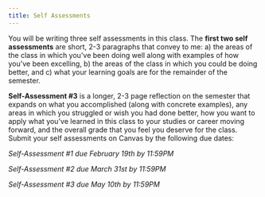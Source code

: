 ```yaml
---
title: Self Assessments
---
```


You will be writing three self assessments in this class. The **first two self assessments** are short, 2-3 paragraphs that convey to me: a) the areas of the class in which you've been doing well along with examples of how you've been excelling, b) the areas of the class in which you could be doing better, and c) what your learning goals are for the remainder of the semester. 

**Self-Assessment #3** is a longer, 2-3 page reflection on the semester that expands on what you accomplished (along with concrete examples), any areas in which you struggled or wish you had done better, how you want to apply what you've learned in this class to your studies or career moving forward, and the overall grade that you feel you deserve for the class. Submit your self assessments on Canvas by the following due dates:

*Self-Assessment #1 due February 19th by 11:59PM*

*Self-Assessment #2 due March 31st by 11:59PM*

*Self-Assessment #3 due May 10th by 11:59PM*